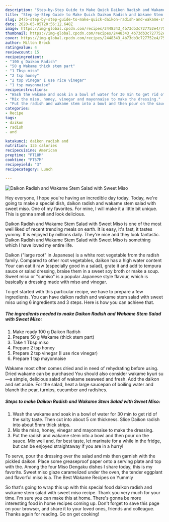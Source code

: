```yaml
---
description: "Step-by-Step Guide to Make Quick Daikon Radish and Wakame Stem Salad with Sweet Miso"
title: "Step-by-Step Guide to Make Quick Daikon Radish and Wakame Stem Salad with Sweet Miso"
slug: 2475-step-by-step-guide-to-make-quick-daikon-radish-and-wakame-stem-salad-with-sweet-miso
date: 2020-05-05T20:56:12.648Z
image: https://img-global.cpcdn.com/recipes/2448343_4b73db3c727752e4/751x532cq70/daikon-radish-and-wakame-stem-salad-with-sweet-miso-recipe-main-photo.jpg
thumbnail: https://img-global.cpcdn.com/recipes/2448343_4b73db3c727752e4/751x532cq70/daikon-radish-and-wakame-stem-salad-with-sweet-miso-recipe-main-photo.jpg
cover: https://img-global.cpcdn.com/recipes/2448343_4b73db3c727752e4/751x532cq70/daikon-radish-and-wakame-stem-salad-with-sweet-miso-recipe-main-photo.jpg
author: Milton Brock
ratingvalue: 4
reviewcount: 15
recipeingredient:
- "100 g Daikon Radish"
- "50 g Wakame thick stem part"
- "1 Tbsp miso"
- "2 tsp honey"
- "2 tsp vinegar I use rice vinegar"
- "1 tsp mayonnaise"
recipeinstructions:
- "Wash the wakame and soak in a bowl of water for 30 min to get rid of the salty taste. Then cut into about 5 cm thickness. Slice Daikon radish into about 5mm thick strips."
- "Mix the miso, honey, vinegar and mayonnaise to make the dressing."
- "Put the radish and wakame stem into a bowl and then pour on the sauce. Mix well and, for best taste, let marinate for a while in the fridge, but can be enjoyed straightaway if you are in a hurry!"
categories:
- Recipe
tags:
- daikon
- radish
- and

katakunci: daikon radish and 
nutrition: 135 calories
recipecuisine: American
preptime: "PT18M"
cooktime: "PT57M"
recipeyield: "3"
recipecategory: Lunch

---
```



![Daikon Radish and Wakame Stem Salad with Sweet Miso](https://img-global.cpcdn.com/recipes/2448343_4b73db3c727752e4/751x532cq70/daikon-radish-and-wakame-stem-salad-with-sweet-miso-recipe-main-photo.jpg)

Hey everyone, I hope you're having an incredible day today. Today, we're going to make a special dish, daikon radish and wakame stem salad with sweet miso. One of my favorites. For mine, I will make it a little bit unique. This is gonna smell and look delicious.

Daikon Radish and Wakame Stem Salad with Sweet Miso is one of the most well liked of recent trending meals on earth. It is easy, it's fast, it tastes yummy. It is enjoyed by millions daily. They're nice and they look fantastic. Daikon Radish and Wakame Stem Salad with Sweet Miso is something which I have loved my entire life.

Daikon (&#34;large root&#34; in Japanese) is a white root vegetable from the radish family. Compared to other root vegetables, daikon has a high water content Your can eat it raw (especially good in a salad), grate it and add to tempura sauce or salad dressing, braise them in a sweet soy broth or make a soup. Sweet miso or &#34;sumiso&#34; is a popular Japanese style flavour, which is basically a dressing made with miso and vinegar.


To get started with this particular recipe, we have to prepare a few ingredients. You can have daikon radish and wakame stem salad with sweet miso using 6 ingredients and 3 steps. Here is how you can achieve that.

<!--inarticleads1-->

##### The ingredients needed to make Daikon Radish and Wakame Stem Salad with Sweet Miso:

1. Make ready 100 g Daikon Radish
1. Prepare 50 g Wakame (thick stem part)
1. Take 1 Tbsp miso
1. Prepare 2 tsp honey
1. Prepare 2 tsp vinegar (I use rice vinegar)
1. Prepare 1 tsp mayonnaise


Wakame most often comes dried and in need of rehydrating before using. Dried wakame can be purchased You should also consider wakame kyuri su—a simple, delicious salad of wakame seaweed and fresh. Add the daikon and set aside. For the salad, heat a large saucepan of boiling water and blanch the pear, turnips, cucumber and radishes. 

<!--inarticleads2-->

##### Steps to make Daikon Radish and Wakame Stem Salad with Sweet Miso:

1. Wash the wakame and soak in a bowl of water for 30 min to get rid of the salty taste. Then cut into about 5 cm thickness. Slice Daikon radish into about 5mm thick strips.
1. Mix the miso, honey, vinegar and mayonnaise to make the dressing.
1. Put the radish and wakame stem into a bowl and then pour on the sauce. Mix well and, for best taste, let marinate for a while in the fridge, but can be enjoyed straightaway if you are in a hurry!


To serve, pour the dressing over the salad and mix then garnish with the pickled daikon. Place some greaseproof paper onto a serving plate and top with the. Among the four Miso Dengaku dishes I share today, this is my favorite. Sweet miso glaze caramelized under the oven, the tender eggplant and flavorful miso is a. The Best Wakame Recipes on Yummly 

So that's going to wrap this up with this special food daikon radish and wakame stem salad with sweet miso recipe. Thank you very much for your time. I'm sure you can make this at home. There's gonna be more interesting food in home recipes coming up. Don't forget to save this page on your browser, and share it to your loved ones, friends and colleague. Thanks again for reading. Go on get cooking!
